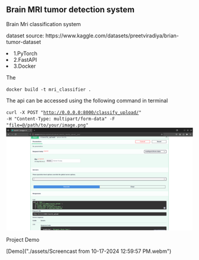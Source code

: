 ## Brain MRI tumor detection system


<html>
<head>Brain Mri classification system</head>
<body>
<p>dataset source: https://www.kaggle.com/datasets/preetviradiya/brian-tumor-dataset</p>
<p>
<li>1.PyTorch</li>
<li>2.FastAPI</li>
<li>3.Docker</li>
<p>The </p>
<code>docker build -t mri_classifier .</code>

<p>The api can be accessed using the following command in terminal</p>

<code>curl -X POST "http://0.0.0.0:8000/classify_upload/" -H "Content-Type: multipart/form-data" -F "file=@/path/to/your/image.png"
</code>
<img src="./assets/Screenshot from 2024-10-17 12-48-25.png"></img>

<p><strog>Project Demo</strog></p>

[Demo]("./assets/Screencast from 10-17-2024 12:59:57 PM.webm")
</body>


</html>
